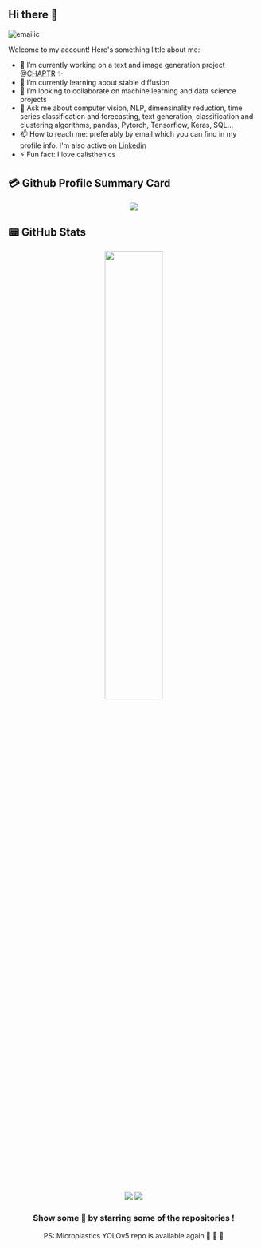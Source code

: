 ## Hi there 👋

<p align="left"> <img src="https://komarev.com/ghpvc/?username=emailic&label=Views&color=blue&style=plastic&style=for-the-badge" alt="emailic" /> </p>

<p align="center">

Welcome to my account! Here's something little about me:
</p>

- 🔭 I’m currently working on a text and image generation project @[CHAPTR](https://www.chaptr.xyz/) ✨
- 🌱 I’m currently learning about stable diffusion 
- 👯 I’m looking to collaborate on machine learning and data science projects <!--  - 🤔 I’m looking for help with -->
- 💬 Ask me about computer vision, NLP, dimensinality reduction, time series classification and forecasting, text generation, classification and clustering algorithms, pandas, Pytorch, Tensorflow, Keras, SQL...
- 📫 How to reach me: preferably by email which you can find in my profile info. I'm also active on [Linkedin](https://www.linkedin.com/in/ema-ilic/)
- ⚡ Fun fact: I love calisthenics


## 💳 Github Profile Summary Card
<p align="center">
  <img src="https://github-profile-summary-cards.vercel.app/api/cards/profile-details?username=emailic&theme=solarized"/>
</p>

## 📟 GitHub Stats
<p align="center">
	<img width="48%" src="https://github-readme-streak-stats.herokuapp.com/?user=emailic&theme=solarized" />
</p>

<div align="center">

[![](https://img.shields.io/badge/-LinkedIn-informational?style=for-the-badge&logo=linkedin&logoColor=white&color=2867B2)](https://www.linkedin.com/in/ema-ilic/) 
[![](https://img.shields.io/badge/Gmail-D14836?style=for-the-badge&logo=gmail&logoColor=white)](ema.ilic9@gmail.com) 




### Show some 💚 by starring some of the repositories !

PS: Microplastics YOLOv5 repo is available again 💃 💃 💃 

</div>
